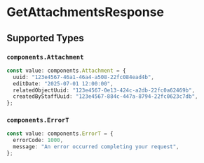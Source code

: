 # GetAttachmentsResponse


## Supported Types

### `components.Attachment`

```typescript
const value: components.Attachment = {
  uuid: "123e4567-46a1-46a4-a508-22fc084ead4b",
  editDate: "2025-07-01 12:00:00",
  relatedObjectUuid: "123e4567-0e13-424c-a2db-22fc0a62469b",
  createdByStaffUuid: "123e4567-884c-447a-8794-22fc0623c7db",
};
```

### `components.ErrorT`

```typescript
const value: components.ErrorT = {
  errorCode: 1000,
  message: "An error occurred completing your request",
};
```

